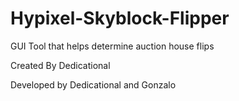 # Hypixel-Skyblock-Flipper
GUI Tool that helps determine auction house flips

Created By Dedicational

Developed by Dedicational and Gonzalo
